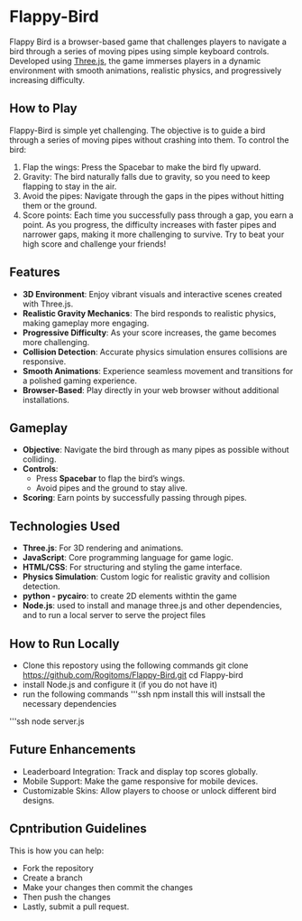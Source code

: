 # Flappy-Bird

Flappy Bird  is a browser-based game that challenges players to navigate a bird through a series of moving pipes using simple keyboard controls. Developed using [Three.js](https://threejs.org/), the game immerses players in a dynamic environment with smooth animations, realistic physics, and progressively increasing difficulty.

## How to Play
Flappy-Bird is simple yet challenging. The objective is to guide a bird through a series of moving pipes without crashing into them. 
To control the bird:
1. Flap the wings: Press the Spacebar to make the bird fly upward.
2. Gravity: The bird naturally falls due to gravity, so you need to keep flapping to stay in the air.
3. Avoid the pipes: Navigate through the gaps in the pipes without hitting them or the ground.
4. Score points: Each time you successfully pass through a gap, you earn a point.
As you progress, the difficulty increases with faster pipes and narrower gaps, making it more challenging to survive. Try to beat your high score and challenge your friends!

## Features
- **3D Environment**: Enjoy vibrant visuals and interactive scenes created with Three.js.
- **Realistic Gravity Mechanics**: The bird responds to realistic physics, making gameplay more engaging.
- **Progressive Difficulty**: As your score increases, the game becomes more challenging.
- **Collision Detection**: Accurate physics simulation ensures collisions are responsive.
- **Smooth Animations**: Experience seamless movement and transitions for a polished gaming experience.
- **Browser-Based**: Play directly in your web browser without additional installations.

## Gameplay
- **Objective**: Navigate the bird through as many pipes as possible without colliding.
- **Controls**:
  - Press **Spacebar** to flap the bird’s wings.
  - Avoid pipes and the ground to stay alive.
- **Scoring**: Earn points by successfully passing through pipes.

## Technologies Used
- **Three.js**: For 3D rendering and animations.
- **JavaScript**: Core programming language for game logic.
- **HTML/CSS**: For structuring and styling the game interface.
- **Physics Simulation**: Custom logic for realistic gravity and collision detection.
- **python - pycairo**: to create 2D elements withtin the game
- **Node.js**: used to install and manage three.js and other dependencies, and to run a local server to serve the project files 

## How to Run Locally
- Clone this repostory using the following commands
       git clone https://github.com/Rogitoms/Flappy-Bird.git
       cd Flappy-bird
- install Node.js and configure it (if you do not have it)
- run the following commands
  '''ssh
  npm install 
this will instsall the necessary dependencies

'''ssh
  node server.js
## Future Enhancements
- Leaderboard Integration: Track and display top scores globally.
- Mobile Support: Make the game responsive for mobile devices.
- Customizable Skins: Allow players to choose or unlock different bird designs.

## Cpntribution Guidelines
This is how you can help:
- Fork the repository
- Create a branch
- Make your changes then commit the changes
- Then push the changes
- Lastly, submit a pull request.

  
 
